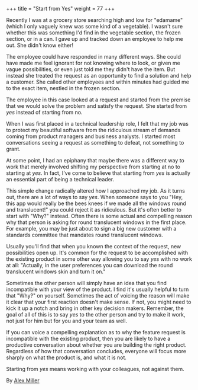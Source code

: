 +++
title = "Start from Yes"
weight = 77
+++

Recently I was at a grocery store searching high and low for "edamame" (which I only vaguely knew was some kind of a vegetable). I wasn't sure whether this was something I'd find in the vegetable section, the frozen section, or in a can. I gave up and tracked down an employee to help me out. She didn't know either!

The employee could have responded in many different ways. She could have made me feel ignorant for not knowing where to look, or given me vague possibilities, or even just told me they didn't have the item. But instead she treated the request as an opportunity to find a solution and help a customer. She called other employees and within minutes had guided me to the exact item, nestled in the frozen section.

The employee in this case looked at a request and started from the premise that we would solve the problem and satisfy the request. She started from *yes* instead of starting from no.

When I was first placed in a technical leadership role, I felt that my job was to protect my beautiful software from the ridiculous stream of demands coming from product managers and business analysts. I started most conversations seeing a request as something to defeat, not something to grant.

At some point, I had an epiphany that maybe there was a different way to work that merely involved shifting my perspective from starting at no to starting at *yes*. In fact, I've come to believe that starting from *yes* is actually an essential part of being a technical leader.

This simple change radically altered how I approached my job. As it turns out, there are a lot of ways to say *yes*. When someone says to you "Hey, this app would really be the bees knees if we made all the windows round and translucent!" you could reject it as ridiculous. But it's often better to start with "Why?" instead. Often there is some actual and compelling reason why that person is asking for round translucent windows in the first place. For example, you may be just about to sign a big new customer with a standards committee that mandates round translucent windows.

Usually you'll find that when you known the context of the request, new possibilities open up. It's common for the request to be accomplished with the existing product in some other way allowing you to say *yes* with no work at all: "Actually, in the user preferences you can download the round translucent windows skin and turn it on."

Sometimes the other person will simply have an idea that you find incompatible with your view of the product. I find it's usually helpful to turn that "Why?" on yourself. Sometimes the act of voicing the reason will make it clear that your first reaction doesn't make sense. If not, you might need to kick it up a notch and bring in other key decision makers. Remember, the goal of all of this is to say *yes* to the other person and try to make it work, not just for him but for you and your team as well.

If you can voice a compelling explanation as to why the feature request is incompatible with the existing product, then you are likely to have a productive conversation about whether you are building the right product. Regardless of how that conversation concludes, everyone will focus more sharply on what the product is, and what it is not.

Starting from *yes* means working with your colleagues, not against them.

By [Alex Miller](http://programmer.97things.oreilly.com/wiki/index.php/Alex_Miller)